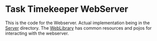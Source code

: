 # Task Timekeeper WebServer

This is the code for the Webserver. Actual implementation being in the [Server](Server) directory. The [WebLibrary](WebLibrary) has common resources and pojos for interacting with the webserver.
